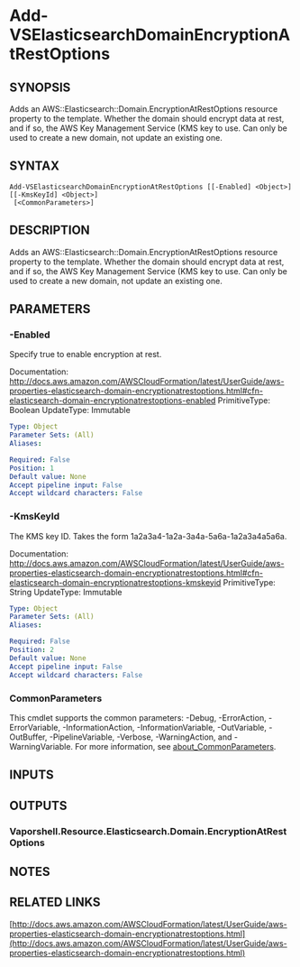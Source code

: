 # Add-VSElasticsearchDomainEncryptionAtRestOptions

## SYNOPSIS
Adds an AWS::Elasticsearch::Domain.EncryptionAtRestOptions resource property to the template.
Whether the domain should encrypt data at rest, and if so, the AWS Key Management Service (KMS key to use.
Can only be used to create a new domain, not update an existing one.

## SYNTAX

```
Add-VSElasticsearchDomainEncryptionAtRestOptions [[-Enabled] <Object>] [[-KmsKeyId] <Object>]
 [<CommonParameters>]
```

## DESCRIPTION
Adds an AWS::Elasticsearch::Domain.EncryptionAtRestOptions resource property to the template.
Whether the domain should encrypt data at rest, and if so, the AWS Key Management Service (KMS key to use.
Can only be used to create a new domain, not update an existing one.

## PARAMETERS

### -Enabled
Specify true to enable encryption at rest.

Documentation: http://docs.aws.amazon.com/AWSCloudFormation/latest/UserGuide/aws-properties-elasticsearch-domain-encryptionatrestoptions.html#cfn-elasticsearch-domain-encryptionatrestoptions-enabled
PrimitiveType: Boolean
UpdateType: Immutable

```yaml
Type: Object
Parameter Sets: (All)
Aliases:

Required: False
Position: 1
Default value: None
Accept pipeline input: False
Accept wildcard characters: False
```

### -KmsKeyId
The KMS key ID.
Takes the form 1a2a3a4-1a2a-3a4a-5a6a-1a2a3a4a5a6a.

Documentation: http://docs.aws.amazon.com/AWSCloudFormation/latest/UserGuide/aws-properties-elasticsearch-domain-encryptionatrestoptions.html#cfn-elasticsearch-domain-encryptionatrestoptions-kmskeyid
PrimitiveType: String
UpdateType: Immutable

```yaml
Type: Object
Parameter Sets: (All)
Aliases:

Required: False
Position: 2
Default value: None
Accept pipeline input: False
Accept wildcard characters: False
```

### CommonParameters
This cmdlet supports the common parameters: -Debug, -ErrorAction, -ErrorVariable, -InformationAction, -InformationVariable, -OutVariable, -OutBuffer, -PipelineVariable, -Verbose, -WarningAction, and -WarningVariable. For more information, see [about_CommonParameters](http://go.microsoft.com/fwlink/?LinkID=113216).

## INPUTS

## OUTPUTS

### Vaporshell.Resource.Elasticsearch.Domain.EncryptionAtRestOptions
## NOTES

## RELATED LINKS

[http://docs.aws.amazon.com/AWSCloudFormation/latest/UserGuide/aws-properties-elasticsearch-domain-encryptionatrestoptions.html](http://docs.aws.amazon.com/AWSCloudFormation/latest/UserGuide/aws-properties-elasticsearch-domain-encryptionatrestoptions.html)

